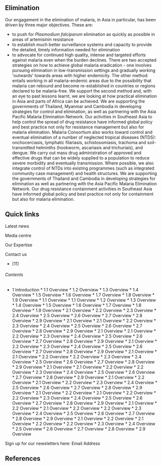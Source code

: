 ## Elimination

Our engagement in the elimination of malaria, in Asia in particular, has been driven by three major objectives. These are:

* to push for _Plasmodium falciparum_ elimination as quickly as possible in areas of artemisinin resistance
* to establish much better surveillance systems and capacity to provide the detailed, timely information needed for elimination
* to advocate for continued high quality, intense and targeted efforts against malaria even when the burden declines. There are two accepted strategies on how to achieve global malaria eradication - one involves pursuing elimination in low-transmission settings and gradually working 'outwards' towards areas with higher endemicity. The other method entails working in all malaria-endemic areas due to the possibility that malaria can rebound and become re-established in countries or regions declared to be malaria-free. We support the second method and, with an eye to past lessons learnt, we are looking at how practical elimination in Asia and parts of Africa can be achieved. We are supporting the governments of Thailand, Myanmar and Cambodia in developing strategies for control and elimination, as well as partnering with the Asia Pacific Malaria Elimination Network. Our activities in Southeast Asia to help control the spread of drug resistance have informed global policy and best practice not only for resistance management but also for malaria elimination. Malaria Consortium also works toward control and eventual elimination of a number of neglected tropical diseases (NTDS): onchocerciasis, lymphatic filariasis, schistosomiasis, trachoma and soil-transmitted helminths (hookworm, ascariasis and trichuriais), and dengue. We carry out mass drug administration of approved and effective drugs that can be widely supplied to a population to reduce severe morbidity and eventually transmission. Where possible, we also integrate control of NTDs into existing programmes (such as integrated community case management) and health structures. We are supporting the governments of Thailand and Cambodia in developing strategies for elimination as well as partnering with the Asia Pacific Malaria Elimination Network. Our drug resistance containment activities in Southeast Asia have informed global policy and best practice not only for containment but also for malaria elimination.

## Quick links

Latest news

Media centre

Our Expertise

Contact us

* [11]

###### Contents

* 1 Introduction * 1.1 Overview * 1.2 Overview * 1.3 Overview * 1.4 Overview * 1.5 Overview * 1.6 Overview * 1.7 Overview * 1.8 Overview * 1.9 Overview * 1.1 Overview * 1.1 Overview * 1.2 Overview * 1.3 Overview * 1.4 Overview * 1.5 Overview * 1.6 Overview * 1.7 Overview * 1.8 Overview * 1.9 Overview * 2.1 Overview * 2.2 Overview * 2.3 Overview * 2.4 Overview * 2.5 Overview * 2.6 Overview * 2.7 Overview * 2.8 Overview * 2.9 Overview * 2.1 Overview * 2.1 Overview * 2.2 Overview * 2.3 Overview * 2.4 Overview * 2.5 Overview * 2.6 Overview * 2.7 Overview * 2.8 Overview * 2.9 Overview * 2.1 Overview * 2.1 Overview * 2.2 Overview * 2.3 Overview * 2.4 Overview * 2.5 Overview * 2.6 Overview * 2.7 Overview * 2.8 Overview * 2.9 Overview * 2.1 Overview * 2.2 Overview * 2.3 Overview * 2.4 Overview * 2.5 Overview * 2.6 Overview * 2.7 Overview * 2.8 Overview * 2.9 Overview * 2.1 Overview * 2.1 Overview * 2.2 Overview * 2.2 Overview * 2.3 Overview * 2.4 Overview * 2.5 Overview * 2.6 Overview * 2.7 Overview * 2.8 Overview * 2.9 Overview * 2.1 Overview * 2.1 Overview * 2.2 Overview * 2.2 Overview * 2.3 Overview * 2.4 Overview * 2.5 Overview * 2.6 Overview * 2.7 Overview * 2.8 Overview * 2.9 Overview * 2.1 Overview * 2.2 Overview * 2.1 Overview * 2.2 Overview * 2.3 Overview * 2.4 Overview * 2.5 Overview * 2.6 Overview * 2.7 Overview * 2.8 Overview * 2.9 Overview * 2.1 Overview * 2.2 Overview * 2.1 Overview * 2.2 Overview * 2.2 Overview * 2.3 Overview * 2.4 Overview * 2.5 Overview * 2.6 Overview * 2.7 Overview * 2.8 Overview * 2.9 Overview * 2.1 Overview * 2.2 Overview * 2.1 Overview * 2.2 Overview * 2.2 Overview * 2.3 Overview * 2.4 Overview * 2.5 Overview * 2.6 Overview * 2.7 Overview * 2.8 Overview * 2.9 Overview * 2.1 Overview * 2.2 Overview * 2.1 Overview * 2.2 Overview * 2.2 Overview * 2.3 Overview * 2.4 Overview * 2.5 Overview * 2.6 Overview * 2.7 Overview * 2.8 Overview * 2.9 Overview

Sign up for our newsletters here: Email Address

## References